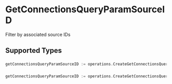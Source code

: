 # GetConnectionsQueryParamSourceID

Filter by associated source IDs


## Supported Types

### 

```go
getConnectionsQueryParamSourceID := operations.CreateGetConnectionsQueryParamSourceIDStr(string{/* values here */})
```

### 

```go
getConnectionsQueryParamSourceID := operations.CreateGetConnectionsQueryParamSourceIDArrayOfstr([]string{/* values here */})
```

